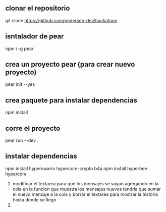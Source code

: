 ## clonar el repositorio
git clone https://github.com/pederseo-dev/hackatoon

## isntalador de pear
npm i -g pear

## crea un proyecto pear (para crear nuevo proyecto)
pear init --yes

## crea paquete para instalar dependencias
npm install

## corre el proyecto
pear run --dev .

## instalar dependencias
npm install hyperswarm hypercore-crypto b4a
npm install hyperbee hypercore


1. modificar el textarea para que los mensajes se vayan agregando en la cola
en la funcion que muestra los mensajes nuevos tendria que sumar el nuevo mensaje a la cola y borrar el textarea para mostrar la historia hasta donde se llego
2. 